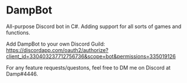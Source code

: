 # DampBot
All-purpose Discord bot in C#. Adding support for all sorts of games and functions. 

Add DampBot to your own Discord Guild:
https://discordapp.com/oauth2/authorize?client_id=330403237712756736&scope=bot&permissions=335019126

For any feature requests/questons, feel free to DM me on Discord at Damp#4446.
